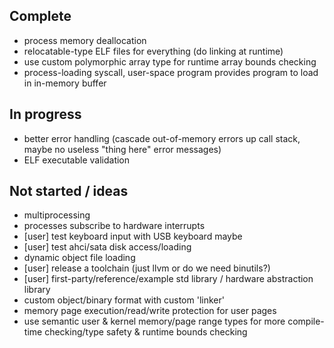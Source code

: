 ## Complete

- process memory deallocation
- relocatable-type ELF files for everything (do linking at runtime)
- use custom polymorphic array type for runtime array bounds checking
- process-loading syscall, user-space program provides program to load in in-memory buffer

## In progress

- better error handling (cascade out-of-memory errors up call stack, maybe no useless "thing here" error messages)
- ELF executable validation

## Not started / ideas

- multiprocessing
- processes subscribe to hardware interrupts
- \[user\] test keyboard input with USB keyboard maybe
- \[user\] test ahci/sata disk access/loading
- dynamic object file loading
- \[user\] release a toolchain (just llvm or do we need binutils?)
- \[user\] first-party/reference/example std library / hardware abstraction library
- custom object/binary format with custom 'linker'
- memory page execution/read/write protection for user pages
- use semantic user & kernel memory/page range types for more compile-time checking/type safety & runtime bounds checking